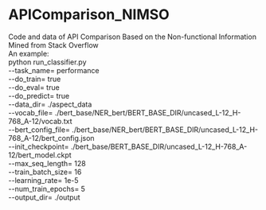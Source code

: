 # APIComparison_NIMSO
Code and data of API Comparison Based on the Non-functional Information Mined from Stack Overflow \
An example: \
python run_classifier.py \
--task_name= performance \
--do_train= true \
--do_eval= true \
--do_predict= true \
--data_dir= ./aspect_data \
--vocab_file= ./bert_base/NER_bert/BERT_BASE_DIR/uncased_L-12_H-768_A-12/vocab.txt \
--bert_config_file= ./bert_base/NER_bert/BERT_BASE_DIR/uncased_L-12_H-768_A-12/bert_config.json \
--init_checkpoint= ./bert_base/BERT_BASE_DIR/uncased_L-12_H-768_A-12/bert_model.ckpt \
--max_seq_length= 128 \
--train_batch_size= 16 \
--learning_rate= 1e-5 \
--num_train_epochs= 5 \
--output_dir= ./output
